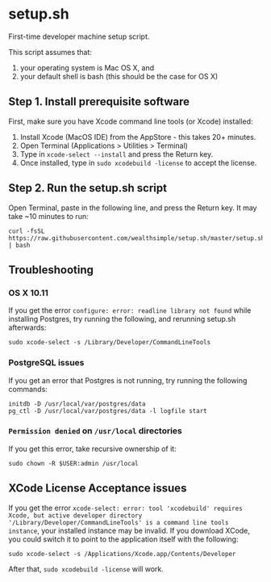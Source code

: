 # setup.sh
First-time developer machine setup script.

This script assumes that:

1. your operating system is Mac OS X, and
2. your default shell is bash (this should be the case for OS X)

## Step 1. Install prerequisite software

First, make sure you have Xcode command line tools (or Xcode) installed:

1. Install Xcode (MacOS IDE) from the AppStore - this takes 20+ minutes.
2. Open Terminal (Applications > Utilities > Terminal)
3. Type in `xcode-select --install` and press the Return key.
4. Once installed, type in `sudo xcodebuild -license` to accept the license.

## Step 2. Run the setup.sh script

Open Terminal, paste in the following line, and press the Return key. It may take ~10 minutes to run:

    curl -fsSL https://raw.githubusercontent.com/wealthsimple/setup.sh/master/setup.sh | bash

## Troubleshooting

### OS X 10.11

If you get the error `configure: error: readline library not found` while installing Postgres, try running the following, and rerunning setup.sh afterwards:

    sudo xcode-select -s /Library/Developer/CommandLineTools

### PostgreSQL issues

If you get an error that Postgres is not running, try running the following commands:

    initdb -D /usr/local/var/postgres/data
    pg_ctl -D /usr/local/var/postgres/data -l logfile start

### `Permission denied` on `/usr/local` directories

If you get this error, take recursive ownership of it:

    sudo chown -R $USER:admin /usr/local

## XCode License Acceptance issues

If you get the error `xcode-select: error: tool 'xcodebuild' requires Xcode, but active developer directory '/Library/Developer/CommandLineTools' is a command line tools instance`, your installed instance may be invalid. If you download XCode, you could switch it to point to the application itself with the following:

    sudo xcode-select -s /Applications/Xcode.app/Contents/Developer

After that, `sudo xcodebuild -license` will work.
